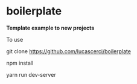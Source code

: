 # boilerplate

****Template example to new projects****

To use

git clone https://github.com/lucascerci/boilerplate

npm install 

yarn run dev-server


